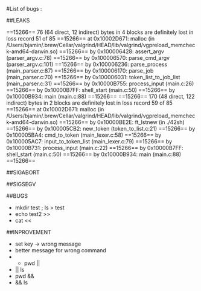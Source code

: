 #List of bugs :

##LEAKS

==15266== 76 (64 direct, 12 indirect) bytes in 4 blocks are definitely lost in loss record 51 of 85
==15266==    at 0x10002D671: malloc (in /Users/bjamin/.brew/Cellar/valgrind/HEAD/lib/valgrind/vgpreload_memcheck-amd64-darwin.so)
==15266==    by 0x100006428: assert_argv (parser_argv.c:78)
==15266==    by 0x100006570: parse_cmd_argv (parser_argv.c:101)
==15266==    by 0x100006236: parse_process (main_parser.c:87)
==15266==    by 0x100006170: parse_job (main_parser.c:70)
==15266==    by 0x100006031: token_list_to_job_list (main_parser.c:31)
==15266==    by 0x10000B755: process_input (main.c:26)
==15266==    by 0x10000B7FF: shell_start (main.c:50)
==15266==    by 0x10000B934: main (main.c:88)
==15266==
==15266== 170 (48 direct, 122 indirect) bytes in 2 blocks are definitely lost in loss record 59 of 85
==15266==    at 0x10002D671: malloc (in /Users/bjamin/.brew/Cellar/valgrind/HEAD/lib/valgrind/vgpreload_memcheck-amd64-darwin.so)
==15266==    by 0x10000BE2E: ft_lstnew (in ./42sh)
==15266==    by 0x100005CB2: new_token (token_to_list.c:21)
==15266==    by 0x100005BA4: cmd_to_token (main_lexer.c:58)
==15266==    by 0x100005AC7: input_to_token_list (main_lexer.c:79)
==15266==    by 0x10000B731: process_input (main.c:22)
==15266==    by 0x10000B7FF: shell_start (main.c:50)
==15266==    by 0x10000B934: main (main.c:88)
==15266==


##SIGABORT

##SIGSEGV


##BUGS

- mkdir test ; ls > test
- echo test2 >>
- cat <<

##INPROVEMENT

- set key -> wrong message
- better message for wrong command
- - pwd ||
- || ls
- pwd &&
- && ls